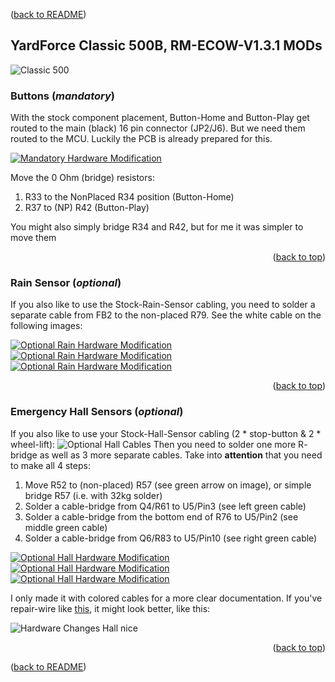<a name="readme-top"></a>

([back to README][README])

## YardForce Classic 500B, RM-ECOW-V1.3.1 MODs

![Classic 500](images/IMG_Overview.jpg)

### Buttons (*mandatory*)

With the stock component placement, Button-Home and Button-Play get routed to the main (black) 16 pin connector (JP2/J6).
But we need them routed to the MCU.
Luckily the PCB is already prepared for this.

[![Mandatory Hardware Modification](images/IMG_PCB_Changes_500B.jpg "Open in browser")](images/IMG_PCB_Changes_500B.jpg)

Move the 0 Ohm (bridge) resistors:

1. R33 to the NonPlaced R34 position (Button-Home)
2. R37 to (NP) R42 (Button-Play)

You might also simply bridge R34 and R42, but for me it was simpler to move them

<p align="right">(<a href="#readme-top">back to top</a>)</p>


### Rain Sensor (*optional*)

If you also like to use the Stock-Rain-Sensor cabling, you need to solder a separate cable from FB2 to the non-placed R79.
See the white cable on the following images:

[![Optional Rain Hardware Modification](images/IMG_Stock-Cables-overview_500B.jpg "Open in browser")](images/IMG_Stock-Cables-overview_500B.jpg)
[![Optional Rain Hardware Modification](images/IMG_Stock-Cables-detail2_500B.jpg "Open in browser")](images/IMG_Stock-Cables-detail2_500B.jpg)
[![Optional Rain Hardware Modification](images/IMG_Stock-Cables-rain1_500B.jpg "Open in browser")](images/IMG_Stock-Cables-rain1_500B.jpg)

<p align="right">(<a href="#readme-top">back to top</a>)</p>


### Emergency Hall Sensors (*optional*)

If you also like to use your Stock-Hall-Sensor cabling (2 \* stop-button & 2 \* wheel-lift):
![Optional Hall Cables](images/IMG_Stock-Cables_500B.jpg)
Then you need to solder one more R- bridge as well as 3 more separate cables.
Take into **attention** that you need to make all 4 steps:

1. Move R52 to (non-placed) R57 (see green arrow on image), or simple bridge R57 (i.e. with 32kg solder)
2. Solder a cable-bridge from Q4/R61 to U5/Pin3 (see left green cable)
3. Solder a cable-bridge from the bottom end of R76 to U5/Pin2 (see middle green cable)
4. Solder a cable-bridge from Q6/R83 to U5/Pin10 (see right green cable)

[![Optional Hall Hardware Modification](images/IMG_Stock-Cables-overview-hall_500B.jpg "Open in browser")](images/IMG_Stock-Cables-overview-hall_500B.jpg)
[![Optional Hall Hardware Modification](images/IMG_Stock-Cables-detail3_500B.jpg "Open in browser")](images/IMG_Stock-Cables-detail3_500B.jpg)
[![Optional Hall Hardware Modification](images/IMG_Stock-Cables-rain1_500B.jpg "Open in browser")](images/IMG_Stock-Cables-rain1_500B.jpg)

I only made it with colored cables for a more clear documentation.
If you've repair-wire like [this](https://de.farnell.com/roadrunner/rrp-a-105/draht-0-15mm-sortiert-pk-4/dp/5017233), it might look better, like this:

![Hardware Changes Hall nice](images/IMG_Stock-Cables-nice.jpg)

<p align="right">(<a href="#readme-top">back to top</a>)</p>

([back to README][README])

[README]: README.md
